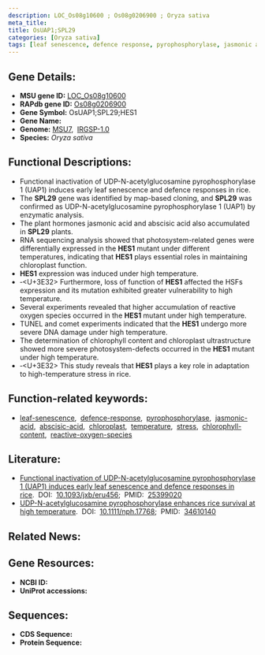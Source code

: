 ```yaml
---
description: LOC_Os08g10600 ; Os08g0206900 ; Oryza sativa
meta_title:
title: OsUAP1;SPL29
categories: [Oryza sativa]
tags: [leaf senescence, defence response, pyrophosphorylase, jasmonic acid, abscisic acid, chloroplast, temperature, stress, chlorophyll content, reactive oxygen species]
---
```


## Gene Details:
- **MSU gene ID:** [LOC_Os08g10600](http://rice.uga.edu/cgi-bin/ORF_infopage.cgi?orf=LOC_Os08g10600)  
- **RAPdb gene ID:** [Os08g0206900](https://rapdb.dna.affrc.go.jp/locus/?name=Os08g0206900)  
- **Gene Symbol:** OsUAP1;SPL29;HES1
- **Gene Name:**
- **Genome:**  [MSU7](http://rice.uga.edu/),&nbsp;&nbsp;[IRGSP-1.0](https://rapdb.dna.affrc.go.jp/download/irgsp1.html)
- **Species:** *Oryza sativa*

## Functional Descriptions:
   - Functional inactivation of UDP-N-acetylglucosamine pyrophosphorylase 1 (UAP1) induces early leaf senescence and defence responses in rice.
   - The **SPL29** gene was identified by map-based cloning, and **SPL29** was confirmed as UDP-N-acetylglucosamine pyrophosphorylase 1 (UAP1) by enzymatic analysis.
   - The plant hormones jasmonic acid and abscisic acid also accumulated in **SPL29** plants.
   - RNA sequencing analysis showed that photosystem-related genes were differentially expressed in the **HES1** mutant under different temperatures, indicating that **HES1** plays essential roles in maintaining chloroplast function.
   - **HES1** expression was induced under high temperature.
   - ‐<f5><U+3E32> Furthermore, loss of function of **HES1** affected the HSFs expression and its mutation exhibited greater vulnerability to high temperature.
   - Several experiments revealed that higher accumulation of reactive oxygen species occurred in the **HES1** mutant under high temperature.
   - TUNEL and comet experiments indicated that the **HES1** undergo more severe DNA damage under high temperature.
   - The determination of chlorophyll content and chloroplast ultrastructure showed more severe photosystem-defects occurred in the **HES1** mutant under high temperature.
   - ‐<f5><U+3E32> This study reveals that **HES1** plays a key role in adaptation to high-temperature stress in rice.

## Function-related keywords:
   - [leaf-senescence](/tags/leaf-senescence/),&nbsp;&nbsp;[defence-response](/tags/defence-response/),&nbsp;&nbsp;[pyrophosphorylase](/tags/pyrophosphorylase/),&nbsp;&nbsp;[jasmonic-acid](/tags/jasmonic-acid/),&nbsp;&nbsp;[abscisic-acid](/tags/abscisic-acid/),&nbsp;&nbsp;[chloroplast](/tags/chloroplast/),&nbsp;&nbsp;[temperature](/tags/temperature/),&nbsp;&nbsp;[stress](/tags/stress/),&nbsp;&nbsp;[chlorophyll-content](/tags/chlorophyll-content/),&nbsp;&nbsp;[reactive-oxygen-species](/tags/reactive-oxygen-species/)

## Literature:
   - [Functional inactivation of UDP-N-acetylglucosamine pyrophosphorylase 1 (UAP1) induces early leaf senescence and defence responses in rice](https://www.doi.org/10.1093/jxb/eru456).&nbsp;&nbsp;DOI:&nbsp;&nbsp;[10.1093/jxb/eru456](https://www.doi.org/10.1093/jxb/eru456);&nbsp;&nbsp;PMID:&nbsp;&nbsp;[25399020](https://pubmed.ncbi.nlm.nih.gov/25399020/)
   - [UDP-N-acetylglucosamine pyrophosphorylase enhances rice survival at high temperature](https://www.doi.org/10.1111/nph.17768).&nbsp;&nbsp;DOI:&nbsp;&nbsp;[10.1111/nph.17768](https://www.doi.org/10.1111/nph.17768);&nbsp;&nbsp;PMID:&nbsp;&nbsp;[34610140](https://pubmed.ncbi.nlm.nih.gov/34610140/)

## Related News:

## Gene Resources:
- **NCBI ID:**  []()
- **UniProt accessions:** [](https://www.uniprot.org/uniprotkb//entry)

## Sequences:
- **CDS Sequence:**
- **Protein Sequence:**
